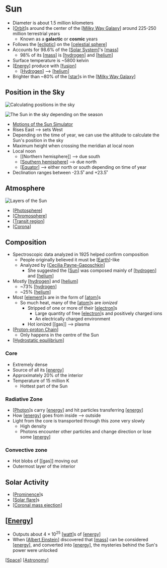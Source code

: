 # Sun

- Diameter is about 1.5 million kilometers
- [[Orbit]]s around the center of the [[Milky Way Galaxy]] around 225-250 million terrestrial years
  - Known as a **galactic** or **cosmic** years
- Follows the [[ecliptic]] on the [[celestial sphere]]
- Accounts for 98.6% of the [[Solar System]]'s [[mass]]
  - 98% of its [[mass]] is [[hydrogen]] and [[helium]]
- Surface temperature is ~5800 kelvin
- [[Energy]] produce with [[fusion]]
  - [[Hydrogen]] --> [[helium]]
- Brighter than ~80% of the [[star]]s in the [[Milky Way Galaxy]]

## Position in the Sky

![Calculating positions in the sky](/assets/second-brain/2020-10-01-11-06-46.png)

![The Sun in the sky depending on the season](/assets/second-brain/2020-10-10-17-47-26.png)

- [Motions of the Sun Simulator](https://astro.unl.edu/naap/motion3/animations/sunmotions.html)
- Rises East --> sets West
- Depending on the time of year, we can use the altitude to calculate the Sun's position in the sky
- Maximum height when crossing the meridian at local noon
- Local noon
  - [[Northern hemisphere]] --> due south
  - [[Southern hemisphere]] --> due north
  - [[Equator]] --> either north or south depending on time of year
- Declination ranges between -23.5˚ and +23.5˚

## Atmosphere

![Layers of the Sun](/assets/second-brain/2020-10-23-14-09-33.png)

- [[Photosphere]]
- [[Chromosphere]]
- [[Transit region]]
- [[Corona]]

## Composition

- Spectroscopic data analyzed in 1925 helped confirm composition
  - People originally believed it must be [[Earth]]-like
  - Analyzed by [[Cecilia Payne-Gaposchkin]]
    - She suggested the [[Sun]] was composed mainly of [[hydrogen]] and [[helium]]
- Mostly [[hydrogen]] and [[helium]]
  - ~73% [[hydrogen]]
  - ~25% [[helium]]
- Most [[element]]s are in the form of [[atom]]s
  - So much heat, many of the [[atom]]s are *ionized*
    - Stripped of one or more of their [[electron]]s
      - Large quantity of free [[electron]]s and positively charged ions
      - An electrically charged environment
    - Hot ionized [[gas]] --> plasma
- [[Proton-proton Chain]]
  - Only happens in the centre of the Sun
- [[Hydrostatic equilibrium]]

### Core

- Extremely dense
- Source of all its [[energy]]
- Approximately 20% of the interior
- Temperature of 15 million K
  - Hottest part of the Sun

### Radiative Zone

- [[Photon]]s carry [[energy]] and hit particles transferring [[energy]]
- How [[energy]] goes from inside --> outside
- Light from the core is transported through this zone very slowly
  - High density
  - Photons encounter other particles and change direction or lose some [[energy]]

### Convective zone

- Hot blobs of [[gas]] moving out
- Outermost layer of the interior

## Solar Activity

- [[Prominence]]s
- [[Solar flare]]s
- [[Coronal mass ejection]]

## [[Energy]]

- Outputs about $4 \times 10^{25}$ [[watt]]s of [[energy]]
- When [[Albert Einstein]] discovered that [[mass]] can be considered [[energy]], and converted into [[energy]], the mysteries behind the Sun's power were unlocked

[[Space]] [[Astronomy]]

[//begin]: # "Autogenerated link references for markdown compatibility"
[Orbit]: orbit "Orbit"
[Milky Way Galaxy]: milky-way-galaxy "Milky Way Galaxy"
[ecliptic]: ecliptic "Ecliptic"
[celestial sphere]: celestial-sphere "Celestial Sphere"
[Solar System]: solar-system "Solar System"
[mass]: mass "Mass"
[mass]: mass "Mass"
[hydrogen]: hydrogen "Hydrogen"
[helium]: helium "Helium"
[fusion]: fusion "Fusion"
[Hydrogen]: hydrogen "Hydrogen"
[helium]: helium "Helium"
[star]: star "Star"
[Milky Way Galaxy]: milky-way-galaxy "Milky Way Galaxy"
[Southern hemisphere]: southern-hemisphere "Southern Hemisphere"
[Equator]: equator "Equator"
[Photosphere]: photosphere "Photosphere"
[Chromosphere]: chromosphere "Chromosphere"
[Transit region]: transit-region "Transit Region"
[Corona]: corona "Corona"
[Earth]: earth "Earth 🜨"
[Cecilia Payne-Gaposchkin]: cecilia-payne-gaposchkin "Cecilia Payne-Gaposchkin"
[Sun]: sun "Sun"
[hydrogen]: hydrogen "Hydrogen"
[helium]: helium "Helium"
[hydrogen]: hydrogen "Hydrogen"
[helium]: helium "Helium"
[hydrogen]: hydrogen "Hydrogen"
[helium]: helium "Helium"
[element]: element "Element"
[atom]: atom "Atom"
[atom]: atom "Atom"
[electron]: electron "Electron"
[electron]: electron "Electron"
[Proton-proton Chain]: proton-proton-chain "Proton-Proton Chain"
[Hydrostatic equilibrium]: hydrostatic-equilibrium "Hydrostatic Equilibrium"
[energy]: energy "Energy"
[Photon]: photon "Photon"
[energy]: energy "Energy"
[energy]: energy "Energy"
[energy]: energy "Energy"
[energy]: energy "Energy"
[Prominence]: prominence "Prominence"
[Solar flare]: solar-flare "Solar Flare"
[Coronal mass ejection]: coronal-mass-ejection "Coronal Mass Ejection"
[watt]: watt "Watt"
[energy]: energy "Energy"
[Albert Einstein]: albert-einstein "Albert Einstein"
[mass]: mass "Mass"
[energy]: energy "Energy"
[energy]: energy "Energy"
[Space]: space "Space"
[Astronomy]: astronomy "Astronomy"
[//end]: # "Autogenerated link references"
